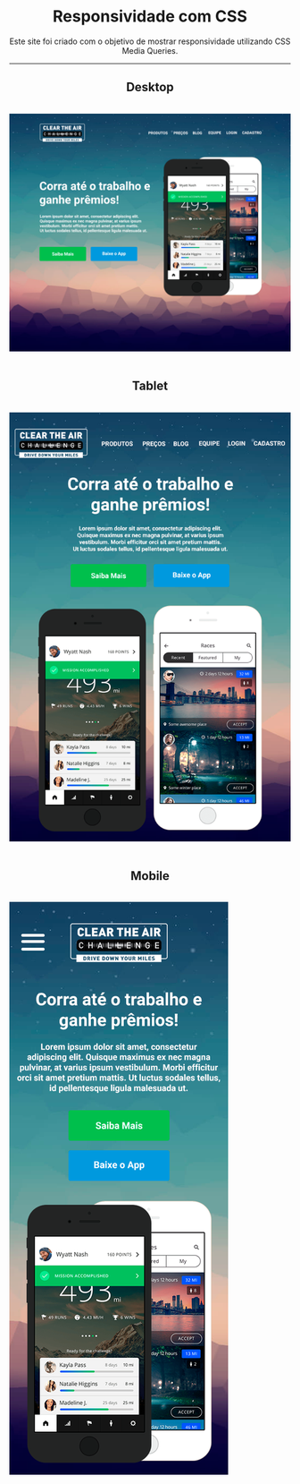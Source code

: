 <h1 style="text-align: center">Responsividade com CSS</h1>
<p style="text-align: center">Este site foi criado com o objetivo de mostrar responsividade utilizando CSS Media Queries.</p>

<hr>

<h2 style = "text-align: center">Desktop</h2>
<br>
<img src = "../mockups/desktop.png" />
<br>
<br>
<h2 style = "text-align: center">Tablet</h2>
<br>
<img src = "../mockups/tablet.png" />
<br>
<br>
<h2 style = "text-align: center">Mobile</h2>
<br>
<img src = "../mockups/phone.png" />

